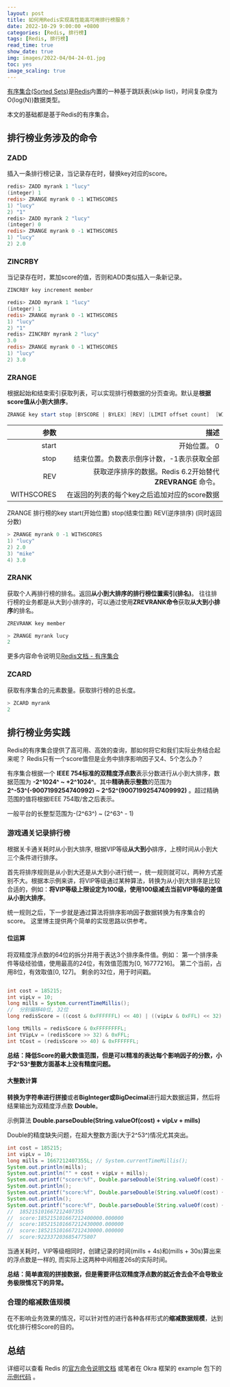 ```yaml
---
layout: post
title: 如何用Redis实现高性能高可用排行榜服务？
date: 2022-10-29 9:00:00 +0800
categories: [Redis, 排行榜]
tags: [Redis, 排行榜]
read_time: true
show_date: true
img: images/2022-04/04-24-01.jpg
toc: yes
image_scaling: true
---
```




[有序集合(Sorted Sets)](https://redis.io/docs/data-types/sorted-sets/)是[Redis](https://redis.io/docs/)内置的一种基于跳跃表(skip list)，时间复杂度为O(log(N))数据类型。

本文的基础都是基于Redis的有序集合。

## 排行榜业务涉及的命令

### ZADD

插入一条排行榜记录，当记录存在时，替换key对应的score。

```powershell
redis> ZADD myrank 1 "lucy"
(integer) 1
redis> ZRANGE myrank 0 -1 WITHSCORES
1) "lucy"
2) "1"
redis> ZADD myrank 2 "lucy"
(integer) 0
redis> ZRANGE myrank 0 -1 WITHSCORES
1) "lucy"
2) 2.0
```


### ZINCRBY

当记录存在时，累加score的值，否则和ADD类似插入一条新记录。

```powershell
ZINCRBY key increment member
```

```powershell
redis> ZADD myrank 1 "lucy"
(integer) 1
redis> ZRANGE myrank 0 -1 WITHSCORES
1) "lucy"
2) "1"
redis> ZINCRBY myrank 2 "lucy"
3.0
redis> ZRANGE myrank 0 -1 WITHSCORES
1) "lucy"
2) 3.0
```

### ZRANGE

根据起始和结束索引获取列表，可以实现排行榜数据的分页查询。默认是**根据score值从小到大排序**。

```powershell
ZRANGE key start stop [BYSCORE | BYLEX] [REV] [LIMIT offset count]  [WITHSCORES]
```

|参数|描述|
|--:|--:|
|start|开始位置。 0|
|stop|结束位置。负数表示倒序计数，-1表示获取全部|
|REV|获取逆序排序的数据。Redis 6.2开始替代 **ZREVRANGE** 命令。|
|WITHSCORES|在返回的列表的每个key之后追加对应的score数据|

ZRANGE 排行榜的key start(开始位置) stop(结束位置) REV(逆序排序) (同时返回分数)

```powershell
> ZRANGE myrank 0 -1 WITHSCORES
1) "lucy"
2) 2.0
3) "mike"
4) 3.0
```

### ZRANK

获取个人再排行榜的排名。返回**从小到大排序的排行榜位置索引(排名)**。
往往排行榜的业务都是从大到小排序的，可以通过使用**ZREVRANK命令**获取**从大到小排序**的排名。

```powershell
ZREVRANK key member
```

```powershell
> ZRANGE myrank lucy
2
```

更多内容命令说明见[Redis文档 - 有序集合](https://redis.io/commands/?group=sorted-set)

### ZCARD

获取有序集合的元素数量。获取排行榜的总长度。

```powershell
> ZCARD myrank
2
```

## 排行榜业务实践

Redis的有序集合提供了高可用、高效的查询，那如何将它和我们实际业务结合起来呢？
Redis只有一个score值但是业务中排序影响因子又4、5个怎么办？

有序集合根据一个 **IEEE 754标准的双精度浮点数**表示分数进行从小到大排序，数据范围为 **-2^1024^ ~ +2^1024^**。其中**精确表示整数**的范围为**2^-53^(-9007199254740992) ~ 2^52^(90071992547409992)** 。超过精确范围的值将根据IEEE 754取/舍之后表示。

一般平台的长整型范围为-(2^63^) ~ (2^63^ - 1)

### 游戏通关记录排行榜

根据关卡通关耗时从小到大排序, 根据VIP等级**从大到小**排序，上榜时间从小到大三个条件进行排序。

首先将排序规则是从小到大还是从大到小进行统一，统一规则就可以，两种方式差别不大。根据本示例来讲，将VIP等级通过某种算法，转换为从小到大排序是比较合适的，例如：**将VIP等级上限设定为100级，使用100级减去当前VIP等级的差值从小到大排序**。

统一规则之后，下一步就是通过算法将排序影响因子数据转换为有序集合的score。
这里博主提供两个简单的实现思路以供参考。

#### 位运算

将双精度浮点数的64位的拆分并用于表达3个排序条件值。例如：
第一个排序条件等级经验值，使用最高的24位，有效值范围为[0, 16777216]。
第二个当前，占用8位，有效取值[0, 127]。
剩余的32位，用于时间戳。

```java

int cost = 185215;
int vipLv = 10;
long mills = System.currentTimeMillis();
//  分别偏移40位, 32位
long redisScore = ((cost & 0xFFFFFFL) << 40) | ((vipLv & 0xFFL) << 32) | (mills & 0xFFFFFFFFL);

long tMills = redisScore & 0xFFFFFFFFL;
int tVipLv = (redisScore >> 32) & 0xFFL;
int tCost = (redisScore >> 40) & 0xFFFFFFL;
```

**总结：降低Score的最大数值范围，但是可以精准的表达每个影响因子的分数，小于2^53^整数方面基本上没有精度问题。**

#### 大整数计算

**转换为字符串进行拼接**或者**BigInteger或BigDecimal**进行超大数据运算，然后将结果输出为双精度浮点数 **Double**。

示例算法 **Double.parseDouble(String.valueOf(cost) + vipLv + mills)**

Double的精度缺失问题，在超大整数方面(大于2^53^)情况尤其突出。

```java
int cost = 185215;
int vipLv = 10;
long mills = 1667212407355L; // System.currentTimeMillis();
System.out.println(mills);
System.out.println("" + cost + vipLv + mills);
System.out.printf("score:%f", Double.parseDouble(String.valueOf(cost) + vipLv + mills));
System.out.println();
System.out.printf("score:%f", Double.parseDouble(String.valueOf(cost) + vipLv + (mills + 4_000L)));
System.out.println();
System.out.printf("score:%f", Double.parseDouble(String.valueOf(cost) + vipLv + (mills + 30_000L)));
//  185215101667212407355
//  score:185215101667212400000.000000
//  score:185215101667212430000.000000
//  score:185215101667212430000.000000
//  score:9223372036854775807
```

当通关耗时，VIP等级相同时，创建记录的时间(mills + 4s)和(mills + 30s)算出来的浮点数是一样的, 而实际上这两种中间相差26s的实际时间。

**总结：简单直观的拼接数据，但是需要评估双精度浮点数的就近舍去会不会导致业务极限情况下的异常。**


### 合理的缩减数值规模

在不影响业务效果的情况，可以针对性的进行各种各样形式的**缩减数据规模**，达到优化排行榜Score的目的。




## 总结

详细可以查看 Redis 的[官方命令说明文档](http://redis.io/commands#sorted_set)
或笔者在 Okra 框架的 example 包下的
[示例代码](https://github.com/ogcs/Okra/blob/master/okra-examples/src/main/java/org/ogcs/okra/example/rank/RedisRankMain.java)
。
